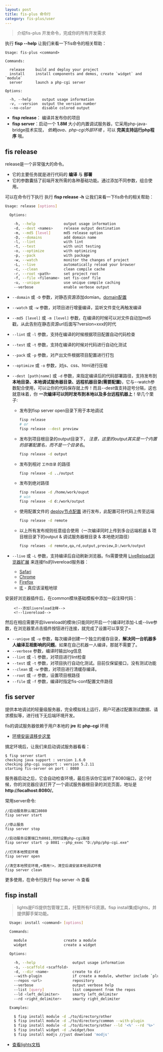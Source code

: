 ```yaml
---
layout: post
title: fis-plus 命令行
category: fis-plus/user
---
```


> 介绍fis-plus 开发命令，完成你的所有开发需求

执行 **fisp --help** 让我们来看一下fis命令的相关帮助：


    Usage: fis-plus <command>

    Commands:

      release     build and deploy your project
      install     install components and demos, create `widget` and `module`
      server      launch a php-cgi server

    Options:

      -h, --help     output usage information
      -v, --version  output the version number
      --no-color     disable colored output

* **fisp release**： 编译并发布你的项目
* **fisp server**：启动一个 **1.8M** 大小的内置调试服务器，它采用php-java-bridge技术实现， _依赖java、php-cgi外部环境_ ，可以 **完美支持运行php程序** 哦。

## fis release

release是一个非常强大的命令。

* 它的主要任务就是进行代码的 **编译** 与 **部署**
* 它的参数囊括了前端开发所需的各种基础功能。通过添加不同参数，组合使用。

可以在命令行下执行
执行 **fisp release -h** 让我们来看一下fis命令的相关帮助：

```bash
Usage: release [options]

  Options:

    -h, --help             output usage information
    -d, --dest <names>     release output destination
    -m, --md5 [level]      md5 release option
    -D, --domains          add domain name
    -l, --lint             with lint
    -t, --test             with unit testing
    -o, --optimize         with optimizing
    -p, --pack             with package
    -w, --watch            monitor the changes of project
    -L, --live             automatically reload your browser
    -c, --clean            clean compile cache
    -r, --root <path>      set project root
    -f, --file <filename>  set fis-conf file
    -u, --unique           use unique compile caching
    --verbose              enable verbose output
```

* ``--domain`` 或 ``-D`` 参数，对静态资源添加domian。[domain配置](http://fis.baidu.com/userdoc/fis/%E9%85%8D%E7%BD%AEAPI#toc_30)
* ``--watch`` 或 ``-w`` 参数，对项目进行增量编译，监听文件变化再触发编译
* ``--md5 [level]`` 或 ``-m [level]`` 参数，在编译的时候可以对文件自动加md5戳，从此告别在静态资源url后面写?version=xxx的时代
* ``--lint`` 或 ``-l`` 参数，支持在编译的时候根据项目配置自动代码检查
* ``--test`` 或 ``-t`` 参数，支持在编译的时候对代码进行自动化测试
* ``--pack`` 或 ``-p`` 参数，对产出文件根据项目配置进行打包
* ``--optimize`` 或 ``-o`` 参数，对js、css、html进行压缩
* ``--dest [path|name]`` 或 ``-d`` 参数，来指定编译后的代码部署路径，支持发布到 **本地目录、本地调试服务器目录、远程机器目录(需要配置)**，它与--watch参数配合使用，可以让你的代码保存就上传！而且--dest值支持逗号分隔，这也就意味着，你 **一次编译可以同时发布到本地以及多台远程机器上**！举几个栗子:
    * 发布到fisp server open目录下用于本地调试

        ```bash
        fisp release
        # or
        fisp release --dest preview
        ```
    * 发布到项目根目录的output目录下， _注意，这里的output其实是一个内置的部署配置名，而不是一个目录名_。

        ```bash
        fisp release -d output
        ```
    * 发布到相对 ``工作目录`` 的路径

        ```bash
        fisp release -d ../output
        ```
    * 发布到绝对路径

        ```bash
        fisp release -d /home/work/ouput
        # win
        fisp release -d d:/work/output
        ```
    * 使用配置文件的 [deploy节点配置](/userdoc/fis/%E4%B8%8A%E4%BC%A0%E9%83%A8%E7%BD%B2#%E4%B8%8A%E4%BC%A0%E9%85%8D%E7%BD%AE) 进行发布，此配置可将代码上传至远端

        ```bash
        fisp release -d remote
        ```
    * 以上所有发布规则任意组合使用（一次编译同时上传到多台远端机器 & 项目根目录下的output & 调试服务器根目录 & 本地绝对路径）

        ```bash
        fisp releaes -d remote,qa,rd,output,preview,D:/work/output
        ```

* ``--live`` 或 ``-L`` 参数，支持编译后自动刷新浏览器。fis需要使用 [LiveReload浏览器扩展](http://feedback.livereload.com/knowledgebase/articles/86242-how-do-i-install-and-use-the-browser-extensions-) 来连接fis的livereload服务器：
    * [Safari](http://download.livereload.com/2.0.9/LiveReload-2.0.9.safariextz)
    * [Chrome](https://chrome.google.com/webstore/detail/livereload/jnihajbhpnppcggbcgedagnkighmdlei)
    * [Firefox](http://download.livereload.com/2.0.8/LiveReload-2.0.8.xpi)
    * [IE](https://github.com/dvdotsenko/livereload_ie_extension/downloads) - 真应该滚粗地球

安装好浏览器插件后，在common模块基础模板中添加一段注释代码：

```
	<!--添加livereload注释-->
    <!--livereload-->
```

然后在相应需要开启livereload的模块(只能同时开启一个)编译时添加-L或--live参数，在浏览器里点击插件按钮进行连接，就完成了设置可以享受了~

* ``--unique`` 或 ``-u`` 参数，每次编译创建一个独立的缓存目录，**解决同一台机器多人编译互相影响的问题**。如果在自己机器一人编译，那就不需要了。
* ``--verbose`` 参数，编译时输出log信息
* ``--lint`` 或 ``-l`` 参数，对项目进行lint检查
* ``--test`` 或 ``-t`` 参数，对项目执行自动化测试。目前仅保留接口，没有测试功能
* ``--clean`` 或 ``-w`` 参数，对项目进行清缓存编译。
* ``--root`` 或 ``-r`` 参数，设置项目根路径
* ``--file`` 或 ``-f`` 参数，编译时指定fis-conf配置文件路径

## fis server

提供本地调试的轻量级服务器，完全模拟线上运行，用户可通过配置测试数据、请求模拟等，进行线下无后端环境开发。

fis的调试服务器依赖于用户本地的 **jre** 和 **php-cgi** 环境

* [环境安装请移步这里](./quickstart.html)

搞定环境后，让我们来启动调试服务器看看：

    $ fisp server start
    checking java support : version 1.6.0
    checking php-cgi support : version 5.2.11
    starting fis-server on port : 8080

服务器启动之后，它会自动检查环境，最后告诉你它监听了8080端口，这个时候，你的浏览器应该打开了一个调试服务器根目录的浏览页面，地址是 **http://localhost:8080/**。


常用server命令:

    //启动服务默认端口8080
    fisp server start

    //停止服务
    fisp server stop

    //启动服务设置端口为8081,同时设置php-cgi路径
    fisp server start -p 8081 --php_exec "D:/php/php-cgi.exe"

    //打开本地预览环境
    fisp server open

    //清空本地预览环境,<慎用!>，清空后请安装本地调试环境
    fisp server clean

更多使用，在命令行执行 fisp server -h 查看

## fisp install
>lights是FIS提供包管理工具，托管所有FIS资源。fisp install集成lights，并提供脚手架功能。

```bash
  Usage: install <command> [options]

  Commands:

    module                 create a module
    widget                 create a widget

  Options:

    -h, --help                 output usage information
    -s, --scaffold <scaffold>
    -d, --dir <name>           create to dir
    --with-plugin              if create a module, whether include `plugin`
    --repos <url>              repository
    --verbose                  output verbose help
    --list [query]             list component from the repos
    --ld <left_delimiter>      smarty left_delimiter
    --rd <right_delimiter>     smarty right_delimiter

  Examples:

    $ fisp install module -d ./to/directory/other
    $ fisp install module -d ./to/directory/common --with-plugin
    $ fisp install module -d ./to/directory/other --ld '<%' --rd '%>'
    $ fisp install widget -d ./widget/box
    $ fisp install modjs //just download 'modjs'
```

* [查看lights文档](./lights.html)